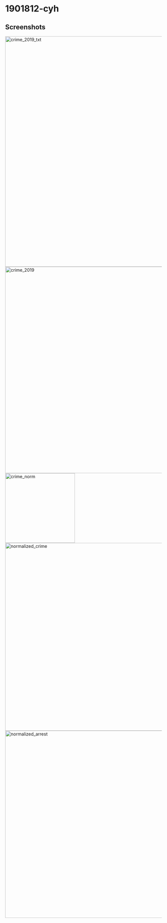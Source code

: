 # 1901812-cyh

Screenshots
-----------

<div>
  <img width="741" alt="crime_2019_txt" src="https://user-images.githubusercontent.com/75995222/102111011-379e0580-3e79-11eb-8e21-4863f50bb713.png">
  <img width="664" alt="crime_2019" src="https://user-images.githubusercontent.com/75995222/102112507-20f8ae00-3e7b-11eb-8e99-1a71f92c2ef6.png">
  <img width="224" alt="crime_norm" src="https://user-images.githubusercontent.com/75995222/102112993-d62b6600-3e7b-11eb-9eb4-2768e69d0b17.png">
  <img width="604" alt="normalized_crime" src="https://user-images.githubusercontent.com/75995222/102113778-c82a1500-3e7c-11eb-8afa-9076bed2aada.png">
  <img width="602" alt="normalized_arrest" src="https://user-images.githubusercontent.com/75995222/102114323-64ecb280-3e7d-11eb-927c-e86f4766a141.png">
</div>
